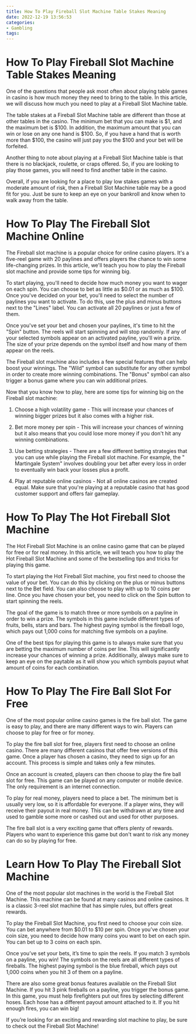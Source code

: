 ```yaml
---
title: How To Play Fireball Slot Machine Table Stakes Meaning
date: 2022-12-19 13:56:53
categories:
- Gambling
tags:
---
```



#  How To Play Fireball Slot Machine Table Stakes Meaning

One of the questions that people ask most often about playing table games in casino is how much money they need to bring to the table. In this article, we will discuss how much you need to play at a Fireball Slot Machine table.

The table stakes at a Fireball Slot Machine table are different than those at other tables in the casino. The minimum bet that you can make is $1, and the maximum bet is $100. In addition, the maximum amount that you can win or lose on any one hand is $100. So, if you have a hand that is worth more than $100, the casino will just pay you the $100 and your bet will be forfeited.

Another thing to note about playing at a Fireball Slot Machine table is that there is no blackjack, roulette, or craps offered. So, if you are looking to play those games, you will need to find another table in the casino.

Overall, if you are looking for a place to play low stakes games with a moderate amount of risk, then a Fireball Slot Machine table may be a good fit for you. Just be sure to keep an eye on your bankroll and know when to walk away from the table.

#  How To Play The Fireball Slot Machine Online 

The Fireball slot machine is a popular choice for online casino players. It's a five-reel game with 20 paylines and offers players the chance to win some life-changing prizes. In this article, we'll teach you how to play the Fireball slot machine and provide some tips for winning big.

To start playing, you'll need to decide how much money you want to wager on each spin. You can choose to bet as little as $0.01 or as much as $100. Once you've decided on your bet, you'll need to select the number of paylines you want to activate. To do this, use the plus and minus buttons next to the "Lines" label. You can activate all 20 paylines or just a few of them.

Once you've set your bet and chosen your paylines, it's time to hit the "Spin" button. The reels will start spinning and will stop randomly. If any of your selected symbols appear on an activated payline, you'll win a prize. The size of your prize depends on the symbol itself and how many of them appear on the reels.

The Fireball slot machine also includes a few special features that can help boost your winnings. The "Wild" symbol can substitute for any other symbol in order to create more winning combinations. The "Bonus" symbol can also trigger a bonus game where you can win additional prizes.

Now that you know how to play, here are some tips for winning big on the Fireball slot machine:

1) Choose a high volatility game - This will increase your chances of winning bigger prizes but it also comes with a higher risk.

2) Bet more money per spin - This will increase your chances of winning but it also means that you could lose more money if you don't hit any winning combinations.

3) Use betting strategies - There are a few different betting strategies that you can use while playing the Fireball slot machine. For example, the " Martingale System" involves doubling your bet after every loss in order to eventually win back your losses plus a profit.

4) Play at reputable online casinos - Not all online casinos are created equal. Make sure that you're playing at a reputable casino that has good customer support and offers fair gameplay.

#  How To Play The Hot Fireball Slot Machine

The Hot Fireball Slot Machine is an online casino game that can be played for free or for real money. In this article, we will teach you how to play the Hot Fireball Slot Machine and some of the bestselling tips and tricks for playing this game.

To start playing the Hot Fireball Slot machine, you first need to choose the value of your bet. You can do this by clicking on the plus or minus buttons next to the Bet field. You can also choose to play with up to 10 coins per line. Once you have chosen your bet, you need to click on the Spin button to start spinning the reels.

The goal of the game is to match three or more symbols on a payline in order to win a prize. The symbols in this game include different types of fruits, bells, stars and bars. The highest paying symbol is the fireball logo, which pays out 1,000 coins for matching five symbols on a payline.

One of the best tips for playing this game is to always make sure that you are betting the maximum number of coins per line. This will significantly increase your chances of winning a prize. Additionally, always make sure to keep an eye on the paytable as it will show you which symbols payout what amount of coins for each combination.

#  How To Play The Fire Ball Slot For Free 

One of the most popular online casino games is the fire ball slot. The game is easy to play, and there are many different ways to win. Players can choose to play for free or for money.

To play the fire ball slot for free, players first need to choose an online casino. There are many different casinos that offer free versions of this game. Once a player has chosen a casino, they need to sign up for an account. This process is simple and takes only a few minutes.

Once an account is created, players can then choose to play the fire ball slot for free. This game can be played on any computer or mobile device. The only requirement is an internet connection.

To play for real money, players need to place a bet. The minimum bet is usually very low, so it is affordable for everyone. If a player wins, they will receive their payout in real money. This can be withdrawn at any time and used to gamble some more or cashed out and used for other purposes.

The fire ball slot is a very exciting game that offers plenty of rewards. Players who want to experience this game but don't want to risk any money can do so by playing for free.

#  Learn How To Play The Fireball Slot Machine

One of the most popular slot machines in the world is the Fireball Slot Machine. This machine can be found at many casinos and online casinos. It is a classic 3-reel slot machine that has simple rules, but offers great rewards.

To play the Fireball Slot Machine, you first need to choose your coin size. You can bet anywhere from $0.01 to $10 per spin. Once you’ve chosen your coin size, you need to decide how many coins you want to bet on each spin. You can bet up to 3 coins on each spin.

Once you’ve set your bets, it’s time to spin the reels. If you match 3 symbols on a payline, you win! The symbols on the reels are all different types of fireballs. The highest paying symbol is the blue fireball, which pays out 1,000 coins when you hit 3 of them on a payline.

There are also some great bonus features available on the Fireball Slot Machine. If you hit 3 pink fireballs on a payline, you trigger the bonus game. In this game, you must help firefighters put out fires by selecting different hoses. Each hose has a different payout amount attached to it. If you hit enough fires, you can win big!

If you’re looking for an exciting and rewarding slot machine to play, be sure to check out the Fireball Slot Machine!